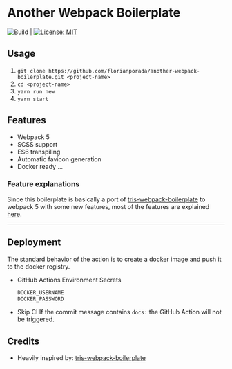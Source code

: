 # Another Webpack Boilerplate

![Build](https://github.com/florianporada/another-webpack-boilerplate/workflows/Build%20And%20Deploy/badge.svg)
| [![License: MIT](https://img.shields.io/badge/License-MIT-yellow.svg)](https://opensource.org/licenses/MIT)

## Usage

1. `git clone https://github.com/florianporada/another-webpack-boilerplate.git <project-name>`
2. `cd <project-name>`
3. `yarn run new`
4. `yarn start`

## Features

- Webpack 5
- SCSS support
- ES6 transpiling
- Automatic favicon generation
- Docker ready
  ...

### Feature explanations

Since this boilerplate is basically a port of [tris-webpack-boilerplate](https://github.com/tr1s/tris-webpack-boilerplate) to webpack 5 with some new features, most of the features are explained [here](https://github.com/tr1s/tris-webpack-boilerplate#features-explained).

---

## Deployment

The standard behavior of the action is to create a docker image and push it to the docker registry.

- GitHub Actions Environment Secrets

  ```txt
  DOCKER_USERNAME
  DOCKER_PASSWORD
  ```

- Skip CI
  If the commit message contains `docs:` the GitHub Action will not be triggered.

## Credits

- Heavily inspired by: [tris-webpack-boilerplate](https://github.com/tr1s/tris-webpack-boilerplate)
